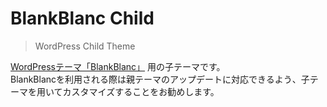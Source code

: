 # BlankBlanc Child
> WordPress Child Theme

[WordPressテーマ「BlankBlanc」](https://github.com/sapphirus9/blankblanc) 用の子テーマです。<br>
BlankBlancを利用される際は親テーマのアップデートに対応できるよう、子テーマを用いてカスタマイズすることをお勧めします。
